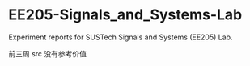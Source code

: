 # EE205-Signals_and_Systems-Lab
Experiment reports for SUSTech Signals and Systems (EE205) Lab.

前三周 src 没有参考价值
